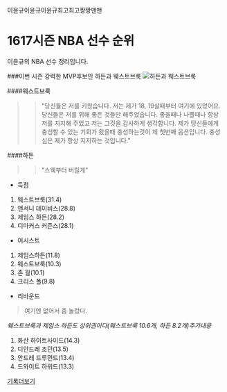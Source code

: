 ﻿﻿이윤규이윤규이윤규최고최고짱짱맨맨
# 1617시즌 NBA 선수 순위
>
이윤규의 NBA 선수 정리입니다.

###이번 시즌 강력한 MVP후보인 하든과 웨스트브룩
![하든과 웨스트브룩](http://ojsfile.ohmynews.com/STD_IMG_FILE/2016/1209/IE002066669_STD.jpg)

####웨스트브룩
>>"당신들은 저를 키웠습니다. 저는 제가 18, 19살때부터 여기에 있었어요. 당신들은 저를 위해 좋은 것들만 해주었습니다. 좋을때나 나쁠때나 항상 저를 지지해 주었고 저는 그것을 감사하게 생각합니다. 제가 당신들에게 충성할 수 있는 기회가 왔을때 충성하는것이 제 첫번째 옵션입니다. 충성심은 제가 항상 지지하는 것입니다."

####하든
>>"스웩부터 버릴게"

* 득점

1. 웨스트브룩(31.4)
2. 앤서니 데이비스(28.8)
3. 제임스 하든(28.2)
4. 디마커스 커즌스(28.1)


* 어시스트

1. 제임스하든(11.8)
2. 웨스트브룩(10.3)
3. 존 월(10.1)
4. 크리스 폴(9.8)


* 리바운드
>여기엔 없어서 좀 놀랐다.

*웨스트브룩과 제임스 하든도 상위권이다(웨스트브룩 10.6개, 하든 8.2개)추가내용*

1. 화산 하이트사이드(14.3)
2. 디안드레 조던(13.5)
3. 안드레 드루먼드(13.4)
4. 드와이트 하워드(13.3)


[기록더보기](http://sports.news.naver.com/basketball/record/index.nhn?category=nba)